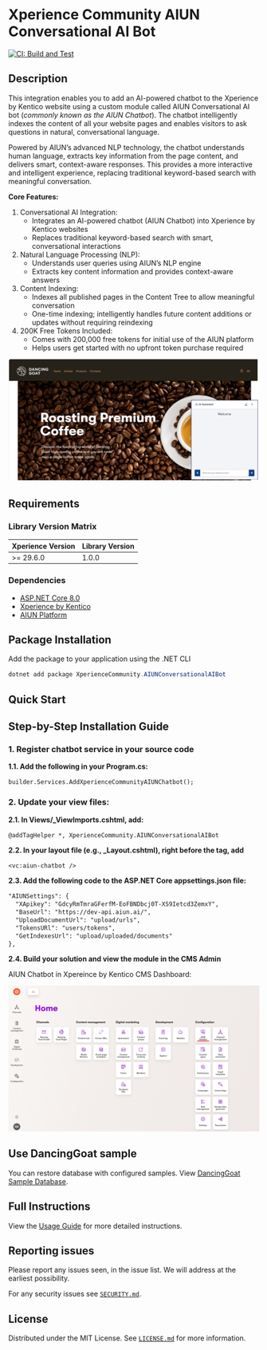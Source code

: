 
# Xperience Community AIUN Conversational AI Bot

[![CI: Build and Test](https://github.com/Kentico/repo-template/actions/workflows/ci.yml/badge.svg?branch=main)](https://github.com/rbt-cms/xperience-community-aiun-conversational-ai-bot/blob/main/.github/workflows/ci.yml)


## Description

This integration enables you to add an AI-powered chatbot to the Xperience by Kentico website using a custom module called AIUN Conversational AI bot (_commonly known as the AIUN Chatbot_). The chatbot intelligently indexes the content of all your website pages and enables visitors to ask questions in natural, conversational language.

Powered by AIUN’s advanced NLP technology, the chatbot understands human language, extracts key information from the page content, and delivers smart, context-aware responses. This provides a more interactive and intelligent experience, replacing traditional keyword-based search with meaningful conversation.

**Core Features:**
1. Conversational AI Integration:
   - Integrates an AI-powered chatbot (AIUN Chatbot) into Xperience by Kentico websites
   - Replaces traditional keyword-based search with smart, conversational interactions
2. Natural Language Processing (NLP):
   - Understands user queries using AIUN’s NLP engine
   - Extracts key content information and provides context-aware answers
3. Content Indexing:
   - Indexes all published pages in the Content Tree to allow meaningful conversation
   - One-time indexing; intelligently handles future content additions or updates without requiring reindexing
4. 200K Free Tokens Included:
   - Comes with 200,000 free tokens for initial use of the AIUN platform
   - Helps users get started with no upfront token purchase required

![AIUN Chatbot](/images/Chatbot-in-website.png)

## Requirements

### Library Version Matrix


| Xperience Version | Library Version |
| ----------------- | --------------- |
| >= 29.6.0         | 1.0.0           |

### Dependencies


- [ASP.NET Core 8.0](https://dotnet.microsoft.com/en-us/download)
- [Xperience by Kentico](https://docs.kentico.com)
- [AIUN Platform](https://qa-dashboard.aiun.ai/)

## Package Installation


Add the package to your application using the .NET CLI

```powershell
dotnet add package XperienceCommunity.AIUNConversationalAIBot
```

## Quick Start

## Step-by-Step Installation Guide

### 1. Register chatbot service in your source code
**1.1. Add the following in your Program.cs:**
```
builder.Services.AddXperienceCommunityAIUNChatbot();
```

### 2. Update your view files:
**2.1. In Views/_ViewImports.cshtml, add:**

```
@addTagHelper *, XperienceCommunity.AIUNConversationalAIBot
```

**2.2. In your layout file (e.g., _Layout.cshtml), right before the </body> tag, add**
```
<vc:aiun-chatbot />
```

**2.3. Add the following code to the ASP.NET Core appsettings.json file:**
```
"AIUNSettings": {
  "XApikey": "GdcyRmTmraGFerfM-EoFBNDbcj0T-XS9Ietcd3ZemxY",
  "BaseUrl": "https://dev-api.aiun.ai/",
  "UploadDocumentUrl": "upload/urls",
  "TokensURl": "users/tokens",
  "GetIndexesUrl": "upload/uploaded/documents"
},
```

**2.4. Build your solution and view the module in the CMS Admin**

AIUN Chatbot in Xpereince by Kentico CMS Dashboard:

![XBYK Dashboard](/images/XBYK_Dashboard.png)


## Use DancingGoat sample

You can restore database with configured samples. View [DancingGoat Sample Database]().

## Full Instructions


View the [Usage Guide](./docs/Usage-Guide.md) for more detailed instructions.


## Reporting issues

Please report any issues seen, in the issue list. We will address at the earliest possibility.


For any security issues see [`SECURITY.md`](https://github.com/Kentico/.github/blob/main/SECURITY.md).

## License

Distributed under the MIT License. See [`LICENSE.md`](./LICENSE.md) for more information.


